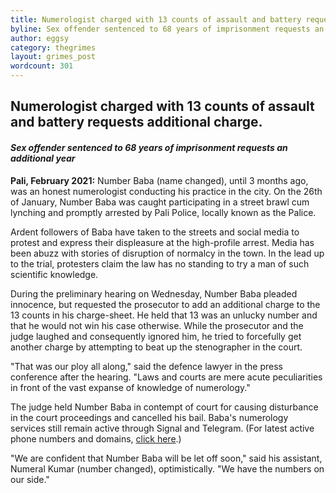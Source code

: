 ```yaml
---
title: Numerologist charged with 13 counts of assault and battery requests additional charge
byline: Sex offender sentenced to 68 years of imprisonment requests an additional year
author: eggsy
category: thegrimes
layout: grimes_post
wordcount: 301
---
```


## Numerologist charged with 13 counts of assault and battery requests additional charge.

#### *Sex offender sentenced to 68 years of imprisonment requests an additional year*

**Pali, February 2021:** Number Baba (name changed), until 3 months ago, was an honest numerologist conducting his practice in the city. On the 26th of January, Number Baba was caught participating in a street brawl cum lynching and promptly arrested by Pali Police, locally known as the Palice.

Ardent followers of Baba have taken to the streets and social media to protest and express their displeasure at the high-profile arrest. Media has been abuzz with stories of disruption of normalcy in the town. In the lead up to the trial, protesters claim the law has no standing to try a man of such scientific knowledge.

During the preliminary hearing on Wednesday, Number Baba pleaded innocence, but requested the prosecutor to add an additional charge to the 13 counts in his charge-sheet. He held that 13 was an unlucky number and that he would not win his case otherwise. While the prosecutor and the judge laughed and consequently ignored him, he tried to forcefully get another charge by attempting to beat up the stenographer in the court.

"That was our ploy all along," said the defence lawyer in the press conference after the hearing. "Laws and courts are mere acute peculiarities in front of the vast expanse of knowledge of numerology."

The judge held Number Baba in contempt of court for causing disturbance in the court proceedings and cancelled his bail. Baba's numerology services still remain active through Signal and Telegram. (For latest active phone numbers and domains, [click here](https://www.stopclickingunknown.links/).)

"We are confident that Number Baba will be let off soon," said his assistant, Numeral Kumar (number changed), optimistically. "We have the numbers on our side."